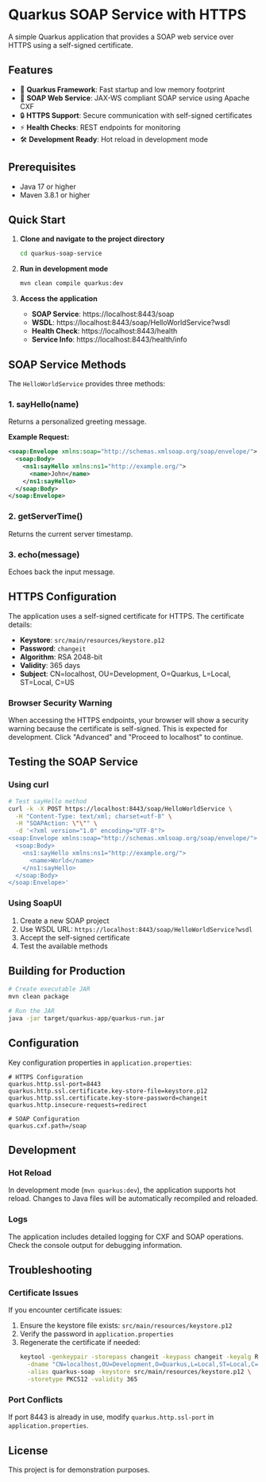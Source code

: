 # Quarkus SOAP Service with HTTPS

A simple Quarkus application that provides a SOAP web service over HTTPS using a self-signed certificate.

## Features

- 🚀 **Quarkus Framework**: Fast startup and low memory footprint
- 📡 **SOAP Web Service**: JAX-WS compliant SOAP service using Apache CXF
- 🔒 **HTTPS Support**: Secure communication with self-signed certificates
- ⚡ **Health Checks**: REST endpoints for monitoring
- 🛠️ **Development Ready**: Hot reload in development mode

## Prerequisites

- Java 17 or higher
- Maven 3.8.1 or higher

## Quick Start

1. **Clone and navigate to the project directory**
   ```bash
   cd quarkus-soap-service
   ```

2. **Run in development mode**
   ```bash
   mvn clean compile quarkus:dev
   ```

3. **Access the application**
   - **SOAP Service**: https://localhost:8443/soap
   - **WSDL**: https://localhost:8443/soap/HelloWorldService?wsdl
   - **Health Check**: https://localhost:8443/health
   - **Service Info**: https://localhost:8443/health/info

## SOAP Service Methods

The `HelloWorldService` provides three methods:

### 1. sayHello(name)
Returns a personalized greeting message.

**Example Request:**
```xml
<soap:Envelope xmlns:soap="http://schemas.xmlsoap.org/soap/envelope/">
  <soap:Body>
    <ns1:sayHello xmlns:ns1="http://example.org/">
      <name>John</name>
    </ns1:sayHello>
  </soap:Body>
</soap:Envelope>
```

### 2. getServerTime()
Returns the current server timestamp.

### 3. echo(message)
Echoes back the input message.

## HTTPS Configuration

The application uses a self-signed certificate for HTTPS. The certificate details:
- **Keystore**: `src/main/resources/keystore.p12`
- **Password**: `changeit`
- **Algorithm**: RSA 2048-bit
- **Validity**: 365 days
- **Subject**: CN=localhost, OU=Development, O=Quarkus, L=Local, ST=Local, C=US

### Browser Security Warning

When accessing the HTTPS endpoints, your browser will show a security warning because the certificate is self-signed. This is expected for development. Click "Advanced" and "Proceed to localhost" to continue.

## Testing the SOAP Service

### Using curl
```bash
# Test sayHello method
curl -k -X POST https://localhost:8443/soap/HelloWorldService \
  -H "Content-Type: text/xml; charset=utf-8" \
  -H "SOAPAction: \"\"" \
  -d '<?xml version="1.0" encoding="UTF-8"?>
<soap:Envelope xmlns:soap="http://schemas.xmlsoap.org/soap/envelope/">
  <soap:Body>
    <ns1:sayHello xmlns:ns1="http://example.org/">
      <name>World</name>
    </ns1:sayHello>
  </soap:Body>
</soap:Envelope>'
```

### Using SoapUI
1. Create a new SOAP project
2. Use WSDL URL: `https://localhost:8443/soap/HelloWorldService?wsdl`
3. Accept the self-signed certificate
4. Test the available methods

## Building for Production

```bash
# Create executable JAR
mvn clean package

# Run the JAR
java -jar target/quarkus-app/quarkus-run.jar
```

## Configuration

Key configuration properties in `application.properties`:

```properties
# HTTPS Configuration
quarkus.http.ssl-port=8443
quarkus.http.ssl.certificate.key-store-file=keystore.p12
quarkus.http.ssl.certificate.key-store-password=changeit
quarkus.http.insecure-requests=redirect

# SOAP Configuration
quarkus.cxf.path=/soap
```

## Development

### Hot Reload
In development mode (`mvn quarkus:dev`), the application supports hot reload. Changes to Java files will be automatically recompiled and reloaded.

### Logs
The application includes detailed logging for CXF and SOAP operations. Check the console output for debugging information.

## Troubleshooting

### Certificate Issues
If you encounter certificate issues:
1. Ensure the keystore file exists: `src/main/resources/keystore.p12`
2. Verify the password in `application.properties`
3. Regenerate the certificate if needed:
   ```bash
   keytool -genkeypair -storepass changeit -keypass changeit -keyalg RSA -keysize 2048 \
     -dname "CN=localhost,OU=Development,O=Quarkus,L=Local,ST=Local,C=US" \
     -alias quarkus-soap -keystore src/main/resources/keystore.p12 \
     -storetype PKCS12 -validity 365
   ```

### Port Conflicts
If port 8443 is already in use, modify `quarkus.http.ssl-port` in `application.properties`.

## License

This project is for demonstration purposes.
